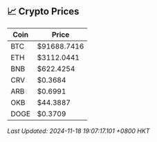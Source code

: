 ## 📈 Crypto Prices

| Coin | Price |
| ---- | ----- |
| BTC | $91688.7416 |
| ETH | $3112.0441 |
| BNB | $622.4254 |
| CRV | $0.3684 |
| ARB | $0.6991 |
| OKB | $44.3887 |
| DOGE | $0.3709 |

_Last Updated: 2024-11-18 19:07:17.101 +0800 HKT_